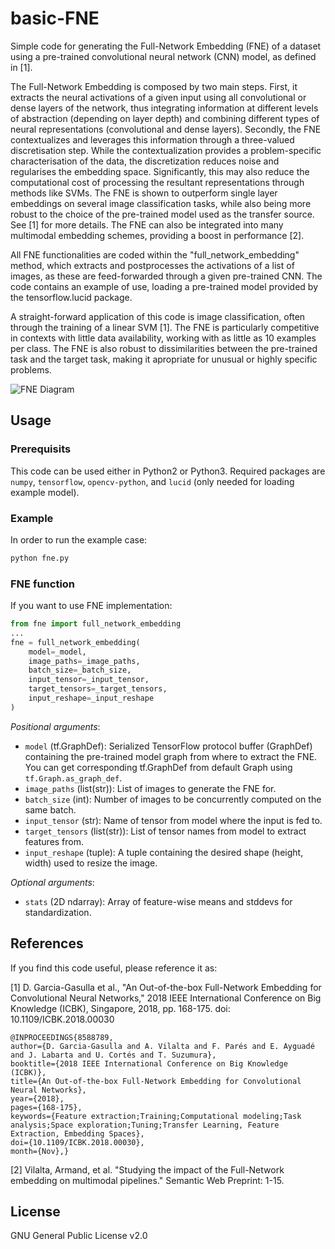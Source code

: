 # basic-FNE

Simple code for generating the Full-Network Embedding (FNE) of a dataset using a pre-trained convolutional neural network (CNN) model, as defined in [1].

The Full-Network Embedding is composed by two main steps. First, it extracts the neural activations of a given input using all convolutional or dense layers of the network, thus integrating information at different levels of abstraction (depending on layer depth) and combining different types of neural representations (convolutional and dense layers). Secondly, the FNE contextualizes and leverages this information through a three-valued discretisation step. While the contextualization provides a problem-specific characterisation of the data, the discretization reduces noise and regularises the embedding space. Significantly, this may also reduce the computational cost of processing the resultant representations through methods like SVMs. The FNE is shown to outperform single layer embeddings on several image classification tasks, while also being more robust to the choice of the pre-trained model used as the transfer source. See [1] for more details. The FNE can also be integrated into many multimodal embedding schemes, providing a boost in performance [2].

All FNE functionalities are coded within the "full_network_embedding" method, which extracts and postprocesses the activations of a list of images, as these are feed-forwarded through a given pre-trained CNN. The code contains an example of use, loading a pre-trained model provided by the tensorflow.lucid package.

A straight-forward application of this code is image classification, often through the training of a linear SVM [1]. The FNE is particularly competitive in contexts with little data availability, working with as little as 10 examples per class. The FNE is also robust to dissimilarities between the pre-trained task and the target task, making it apropriate for unusual or highly specific problems.

![FNE Diagram](fne_diagram.png)

## Usage
### Prerequisits
This code can be used either in Python2 or Python3. 
Required packages are `numpy`, `tensorflow`, `opencv-python`, and `lucid` (only needed for loading example model).

### Example
In order to run the example case:
```bash
python fne.py
```

### FNE function
If you want to use FNE implementation:
```python
from fne import full_network_embedding
...
fne = full_network_embedding(
    model=_model,
    image_paths=_image_paths, 
    batch_size=_batch_size, 
    input_tensor=_input_tensor, 
    target_tensors=_target_tensors, 
    input_reshape=_input_reshape
)
```
_Positional arguments_:
 - `model` (tf.GraphDef): Serialized TensorFlow protocol buffer (GraphDef) containing the pre-trained model graph from where to extract the FNE. You can get corresponding tf.GraphDef from default Graph using `tf.Graph.as_graph_def`.
 - `image_paths` (list(str)):  List of images to generate the FNE for.
 - `batch_size` (int): Number of images to be concurrently computed on the same batch.
 - `input_tensor` (str): Name of tensor from model where the input is fed to.
 - `target_tensors` (list(str)): List of tensor names from model to extract features from.
 - `input_reshape` (tuple): A tuple containing the desired shape (height, width) used to resize the image.
 
_Optional arguments_:
 - `stats` (2D ndarray): Array of feature-wise means and stddevs for standardization.
 
## References

If you find this code useful, please reference it as:

[1] D. Garcia-Gasulla et al., "An Out-of-the-box Full-Network Embedding for Convolutional Neural Networks," 2018 IEEE International Conference on Big Knowledge (ICBK), Singapore, 2018, pp. 168-175.
doi: 10.1109/ICBK.2018.00030

```
@INPROCEEDINGS{8588789,
author={D. Garcia-Gasulla and A. Vilalta and F. Parés and E. Ayguadé and J. Labarta and U. Cortés and T. Suzumura},
booktitle={2018 IEEE International Conference on Big Knowledge (ICBK)},
title={An Out-of-the-box Full-Network Embedding for Convolutional Neural Networks},
year={2018},
pages={168-175},
keywords={Feature extraction;Training;Computational modeling;Task analysis;Space exploration;Tuning;Transfer Learning, Feature Extraction, Embedding Spaces},
doi={10.1109/ICBK.2018.00030},
month={Nov},}
```
[2] Vilalta, Armand, et al. "Studying the impact of the Full-Network embedding on multimodal pipelines." Semantic Web Preprint: 1-15.

## License
GNU General Public License v2.0

